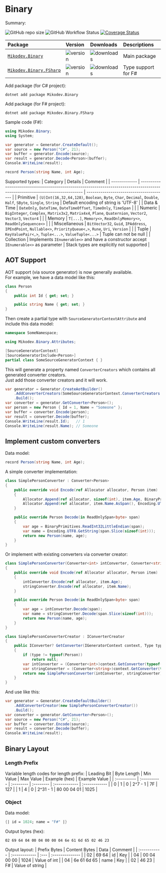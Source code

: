 # Binary

Summary:

![GitHub repo size](https://img.shields.io/github/repo-size/afxres/binary)
![GitHub Workflow Status](https://img.shields.io/github/actions/workflow/status/afxres/binary/dotnet-tests.yml?branch=main)
[![Coverage Status](https://coveralls.io/repos/github/afxres/binary/badge.svg?branch=main)](https://coveralls.io/github/afxres/binary?branch=main)

| Package                       | Version        | Downloads        | Descriptions        |
| :---------------------------- | :------------- | :--------------- | :------------------ |
| [`Mikodev.Binary`][PC]        | ![version][VC] | ![downloads][IC] | Main package        |
| [`Mikodev.Binary.FSharp`][PF] | ![version][VF] | ![downloads][IF] | Type support for F# |

Add package (for C# project):
```
dotnet add package Mikodev.Binary
```

Add package (for F# project):
```
dotnet add package Mikodev.Binary.FSharp
```

Sample code (F#):
```csharp
using Mikodev.Binary;
using System;

var generator = Generator.CreateDefault();
var source = new Person("C#", 21);
var buffer = generator.Encode(source);
var result = generator.Decode<Person>(buffer);
Console.WriteLine(result);

record Person(string Name, int Age);
```

Supported types:
| Category      | Details                                                                                                                         | Comment                                  |
| ------------- | ------------------------------------------------------------------------------------------------------------------------------- | ---------------------------------------- |
| Primitive     | ``(U)Int(16,32,64,128)``, ``Boolean``, ``Byte``, ``Char``, ``Decimal``, ``Double``, ``Half``, ``SByte``, ``Single``, ``String`` | Default encoding of string is 'UTF-8'    |
| Data & Time   | ``DateOnly``, ``DateTime``, ``DateTimeOffset``, ``TimeOnly``, ``TimeSpan``                                                      |                                          |
| Numeric       | ``BigInteger``, ``Complex``, ``Matrix3x2``, ``Matrix4x4``, ``Plane``, ``Quaternion``, ``Vector2``, ``Vector3``, ``Vector4``     |                                          |
| Memory        | ``T[...]``, ``Memory<>``, ``ReadOnlyMemory<>``, ``ReadOnlySequence<>``                                                          |                                          |
| Miscellaneous | ``BitVector32``, ``Guid``, ``IPAddress``, ``IPEndPoint``, ``Nullable<>``, ``PriorityQueue<,>``, ``Rune``, ``Uri``, ``Version``  |                                          |
| Tuple         | ``KeyValuePair<,>``, ``Tuple<...>``, ``ValueTuple<...>``                                                                        | Tuple can not be null                    |
| Collection    | Implements ``IEnumerable<>`` and have a constructor accept ``IEnumerable<>`` as parameter                                       | Stack types are explicitly not supported |

## AOT Support

AOT support (via source generator) is now generally available.  
For example, we have a data model like this:
```csharp
class Person
{
    public int Id { get; set; }

    public string Name { get; set; }
}
```

Then create a partial type with ``SourceGeneratorContextAttribute`` and include this data model:
```csharp
namespace SomeNamespace;

using Mikodev.Binary.Attributes;

[SourceGeneratorContext]
[SourceGeneratorInclude<Person>]
partial class SomeSourceGeneratorContext { }
```

This will generate a property named ``ConverterCreators`` which contains all generated converter creators.  
Just add those converter creators and it will work.
```csharp
var generator = Generator.CreateAotBuilder()
    .AddConverterCreators(SomeSourceGeneratorContext.ConverterCreators.Values)
    .Build();
var converter = generator.GetConverter<Person>();
var person = new Person { Id = 1, Name = "Someone" };
var buffer = converter.Encode(person);
var result = converter.Decode(buffer);
Console.WriteLine(result.Id);   // 1
Console.WriteLine(result.Name); // Someone
```

## Implement custom converters

Data model:
```csharp
record Person(string Name, int Age);
```

A simple converter implementation:
```csharp
class SimplePersonConverter : Converter<Person>
{
    public override void Encode(ref Allocator allocator, Person item)
    {
        Allocator.Append(ref allocator, sizeof(int), item.Age, BinaryPrimitives.WriteInt32LittleEndian);
        Allocator.Append(ref allocator, item.Name.AsSpan(), Encoding.UTF8);
    }

    public override Person Decode(in ReadOnlySpan<byte> span)
    {
        var age = BinaryPrimitives.ReadInt32LittleEndian(span);
        var name = Encoding.UTF8.GetString(span.Slice(sizeof(int)));
        return new Person(name, age);
    }
}
```

Or implement with existing converters via converter creator:
```csharp
class SimplePersonConverter(Converter<int> intConverter, Converter<string> stringConverter) : Converter<Person>
{
    public override void Encode(ref Allocator allocator, Person item)
    {
        intConverter.Encode(ref allocator, item.Age);
        stringConverter.Encode(ref allocator, item.Name);
    }

    public override Person Decode(in ReadOnlySpan<byte> span)
    {
        var age = intConverter.Decode(span);
        var name = stringConverter.Decode(span.Slice(sizeof(int)));
        return new Person(name, age);
    }
}

class SimplePersonConverterCreator : IConverterCreator
{
    public IConverter? GetConverter(IGeneratorContext context, Type type)
    {
        if (type != typeof(Person))
            return null;
        var intConverter = (Converter<int>)context.GetConverter(typeof(int));
        var stringConverter = (Converter<string>)context.GetConverter(typeof(string));
        return new SimplePersonConverter(intConverter, stringConverter);
    }
}
```

And use like this:
```csharp
var generator = Generator.CreateDefaultBuilder()
    .AddConverterCreator(new SimplePersonConverterCreator())
    .Build();
var converter = generator.GetConverter<Person>();
var source = new Person("C#", 21);
var buffer = converter.Encode(source);
var result = converter.Decode(buffer);
Console.WriteLine(result);
```

## Binary Layout

### Length Prefix

Variable length codes for length prefix:
| Leading Bit | Byte Length | Min Value | Max Value | Example (hex) | Example Value |
| :---------- | :---------- | :-------- | :-------- | :------------ | :------------ |
| 0           | 1           | 0         | 2^7 - 1   | 7F            | 127           |
| 1           | 4           | 0         | 2^31 - 1  | 80 00 04 01   | 1025          |

### Object

Data model:
```fsharp
{| id = 1024; name = "F#" |}
```

Output bytes (hex):
```
02 69 64 04 00 04 00 00 04 6e 61 6d 65 02 46 23
```

Output layout:
| Prefix Bytes | Content Bytes | Data | Comment         |
| :----------- | :------------ | :--- | :-------------- |
| 02           | 69 64         | id   | Key             |
| 04           | 00 04 00 00   | 1024 | Value of int    |
| 04           | 6e 61 6d 65   | name | Key             |
| 02           | 46 23         | F#   | Value of string |

[PC]:https://www.nuget.org/packages/Mikodev.Binary/
[PF]:https://www.nuget.org/packages/Mikodev.Binary.FSharp/
[VC]:https://img.shields.io/nuget/vpre/Mikodev.Binary
[VF]:https://img.shields.io/nuget/vpre/Mikodev.Binary.FSharp
[IC]:https://img.shields.io/nuget/dt/Mikodev.Binary
[IF]:https://img.shields.io/nuget/dt/Mikodev.Binary.FSharp
